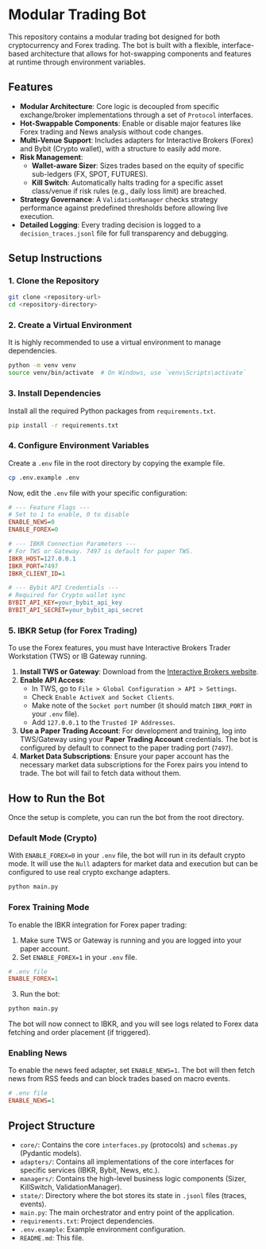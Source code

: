# Modular Trading Bot

This repository contains a modular trading bot designed for both cryptocurrency and Forex trading. The bot is built with a flexible, interface-based architecture that allows for hot-swapping components and features at runtime through environment variables.

## Features

- **Modular Architecture**: Core logic is decoupled from specific exchange/broker implementations through a set of `Protocol` interfaces.
- **Hot-Swappable Components**: Enable or disable major features like Forex trading and News analysis without code changes.
- **Multi-Venue Support**: Includes adapters for Interactive Brokers (Forex) and Bybit (Crypto wallet), with a structure to easily add more.
- **Risk Management**:
    - **Wallet-aware Sizer**: Sizes trades based on the equity of specific sub-ledgers (FX, SPOT, FUTURES).
    - **Kill Switch**: Automatically halts trading for a specific asset class/venue if risk rules (e.g., daily loss limit) are breached.
- **Strategy Governance**: A `ValidationManager` checks strategy performance against predefined thresholds before allowing live execution.
- **Detailed Logging**: Every trading decision is logged to a `decision_traces.jsonl` file for full transparency and debugging.

## Setup Instructions

### 1. Clone the Repository

```bash
git clone <repository-url>
cd <repository-directory>
```

### 2. Create a Virtual Environment

It is highly recommended to use a virtual environment to manage dependencies.

```bash
python -m venv venv
source venv/bin/activate  # On Windows, use `venv\Scripts\activate`
```

### 3. Install Dependencies

Install all the required Python packages from `requirements.txt`.

```bash
pip install -r requirements.txt
```

### 4. Configure Environment Variables

Create a `.env` file in the root directory by copying the example file.

```bash
cp .env.example .env
```

Now, edit the `.env` file with your specific configuration:

```ini
# --- Feature Flags ---
# Set to 1 to enable, 0 to disable
ENABLE_NEWS=0
ENABLE_FOREX=0

# --- IBKR Connection Parameters ---
# For TWS or Gateway. 7497 is default for paper TWS.
IBKR_HOST=127.0.0.1
IBKR_PORT=7497
IBKR_CLIENT_ID=1

# --- Bybit API Credentials ---
# Required for Crypto wallet sync
BYBIT_API_KEY=your_bybit_api_key
BYBIT_API_SECRET=your_bybit_api_secret
```

### 5. IBKR Setup (for Forex Trading)

To use the Forex features, you must have Interactive Brokers Trader Workstation (TWS) or IB Gateway running.

1.  **Install TWS or Gateway**: Download from the [Interactive Brokers website](https://www.interactivebrokers.com/en/index.php?f=14099).
2.  **Enable API Access**:
    - In TWS, go to `File > Global Configuration > API > Settings`.
    - Check `Enable ActiveX and Socket Clients`.
    - Make note of the `Socket port` number (it should match `IBKR_PORT` in your `.env` file).
    - Add `127.0.0.1` to the `Trusted IP Addresses`.
3.  **Use a Paper Trading Account**: For development and training, log into TWS/Gateway using your **Paper Trading Account** credentials. The bot is configured by default to connect to the paper trading port (`7497`).
4.  **Market Data Subscriptions**: Ensure your paper account has the necessary market data subscriptions for the Forex pairs you intend to trade. The bot will fail to fetch data without them.

## How to Run the Bot

Once the setup is complete, you can run the bot from the root directory.

### Default Mode (Crypto)

With `ENABLE_FOREX=0` in your `.env` file, the bot will run in its default crypto mode. It will use the `Null` adapters for market data and execution but can be configured to use real crypto exchange adapters.

```bash
python main.py
```

### Forex Training Mode

To enable the IBKR integration for Forex paper trading:

1.  Make sure TWS or Gateway is running and you are logged into your paper account.
2.  Set `ENABLE_FOREX=1` in your `.env` file.

```ini
# .env file
ENABLE_FOREX=1
```

3.  Run the bot:

```bash
python main.py
```

The bot will now connect to IBKR, and you will see logs related to Forex data fetching and order placement (if triggered).

### Enabling News

To enable the news feed adapter, set `ENABLE_NEWS=1`. The bot will then fetch news from RSS feeds and can block trades based on macro events.

```ini
# .env file
ENABLE_NEWS=1
```

## Project Structure

- `core/`: Contains the core `interfaces.py` (protocols) and `schemas.py` (Pydantic models).
- `adapters/`: Contains all implementations of the core interfaces for specific services (IBKR, Bybit, News, etc.).
- `managers/`: Contains the high-level business logic components (Sizer, KillSwitch, ValidationManager).
- `state/`: Directory where the bot stores its state in `.jsonl` files (traces, events).
- `main.py`: The main orchestrator and entry point of the application.
- `requirements.txt`: Project dependencies.
- `.env.example`: Example environment configuration.
- `README.md`: This file.
